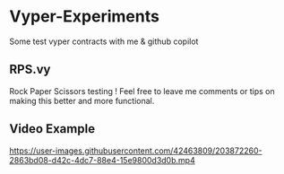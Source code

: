 # Vyper-Experiments
Some test vyper contracts with me &amp; github copilot


## RPS.vy
Rock Paper Scissors testing ! Feel free to leave me comments or tips on making this better and more functional. 

## Video Example

https://user-images.githubusercontent.com/42463809/203872260-2863bd08-d42c-4dc7-88e4-15e9800d3d0b.mp4


